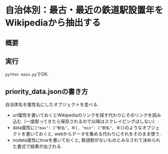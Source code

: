 # 自治体別：最古・最近の鉄道駅設置年をWikipediaから抽出する
## 概要


## 実行
`python main.py`でOK.

## priority_data.jsonの書き方
自治体名を属性名にしたオブジェクトを並べる.
+ url属性を書いておくとWikipediaのリンクを探す代わりにそのリンクを読み込む（一度取ってきたら保存されるので以降はスクレイピングはしない）.
+ data属性に`{"max": ["駅名", 年], "min": ["駅名", 年]}`のようなオブジェクトを書いておくと, webからデータを集める代わりにそれをそのまま使う.
+ nodata属性にtrueを書いておくと, 鉄道駅がないものとみなされて決められた書式で結果が出される.
